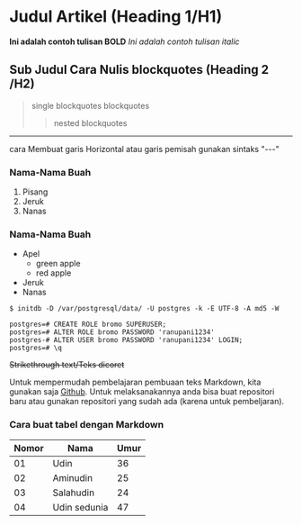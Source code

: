 # Judul Artikel (Heading 1/H1)

**Ini adalah contoh tulisan BOLD**
*Ini adalah contoh tulisan italic*

## Sub Judul Cara Nulis blockquotes (Heading 2 /H2)

> single blockquotes
> blockquotes
>> nested blockquotes
---
cara Membuat garis Horizontal atau garis pemisah gunakan sintaks "---"


### Nama-Nama Buah
1. Pisang
2. Jeruk
3. Nanas

### Nama-Nama Buah
- Apel
  - green apple
  - red apple
- Jeruk
- Nanas

`$ initdb -D /var/postgresql/data/ -U postgres -k -E UTF-8 -A md5 -W`

```
postgres=# CREATE ROLE bromo SUPERUSER;
postgres=# ALTER ROLE bromo PASSWORD 'ranupani1234'
postgres-# ALTER USER bromo PASSWORD 'ranupani1234' LOGIN;
postgres=# \q
```
~~Strikethrough text/Teks dicoret~~

Untuk mempermudah pembelajaran pembuaan teks Markdown, kita gunakan saja [Github](https://github.com/iwanse1977/qiita-article/blob/main/cara-nulis-markdown.md). Untuk melaksanakannya anda bisa buat repositori baru atau gunakan repositori yang sudah ada (karena untuk pembeljaran).

### Cara buat tabel dengan Markdown
| Nomor       | Nama          | Umur        | 
| ----------- | -----------   | ----------- |
| 01          | Udin          | 36          |
| 02          | Aminudin      | 25          |
| 03          | Salahudin     | 24          |
| 04          | Udin sedunia  | 47          |




